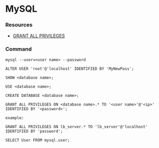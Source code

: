 # MySQL

### Resources

* [GRANT ALL PRIVILEGES](https://stackoverflow.com/questions/5016505/mysql-grant-all-privileges-on-database)


### Command

```
mysql --user=<user name> --password

ALTER USER 'root'@'localhost' IDENTIFIED BY 'MyNewPass';

SHOW <database name>;

USE <database name>;

CREATE DATABASE <database name>;

GRANT ALL PRIVILEGES ON <database name>.* TO '<user name>'@'<ip>' IDENTIFIED BY '<password>';

example:

GRANT ALL PRIVILEGES ON lb_server.* TO 'lb_server'@'localhost' IDENTIFIED BY 'password';

SELECT User FROM mysql.user;

```
